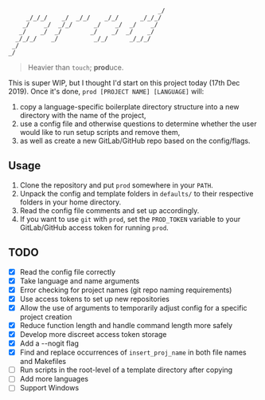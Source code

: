 ```
                                          _/   
     _/_/_/    _/  _/_/    _/_/      _/_/_/    
    _/    _/  _/_/      _/    _/  _/    _/     
   _/    _/  _/        _/    _/  _/    _/      
  _/_/_/    _/          _/_/      _/_/_/       
 _/                                            
_/
```

> Heavier than `touch`; **prod**uce.

This is super WIP, but I thought I'd start on this project today (17th Dec 2019).
Once it's done, `prod [PROJECT NAME] [LANGUAGE]` will:

1. copy a language-specific boilerplate directory structure into a new directory with the name of the project,
2. use a config file and otherwise questions to determine whether the user would like to run setup scripts and remove them,
3. as well as create a new GitLab/GitHub repo based on the config/flags.

## Usage

1. Clone the repository and put `prod` somewhere in your `PATH`.
2. Unpack the config and template folders in `defaults/` to their respective folders in your home directory.
3. Read the config file comments and set up accordingly.
4. If you want to use `git` with `prod`, set the `PROD_TOKEN` variable to your GitLab/GitHub access token for running `prod`.

## TODO

- [x] Read the config file correctly
- [x] Take language and name arguments
- [x] Error checking for project names (git repo naming requirements)
- [x] Use access tokens to set up new repositories
- [x] Allow the use of arguments to temporarily adjust config for a specific project creation
- [x] Reduce function length and handle command length more safely
- [x] Develop more discreet access token storage
- [x] Add a --nogit flag
- [x] Find and replace occurrences of `insert_proj_name` in both file names and Makefiles
- [ ] Run scripts in the root-level of a template directory after copying
- [ ] Add more languages
- [ ] Support Windows